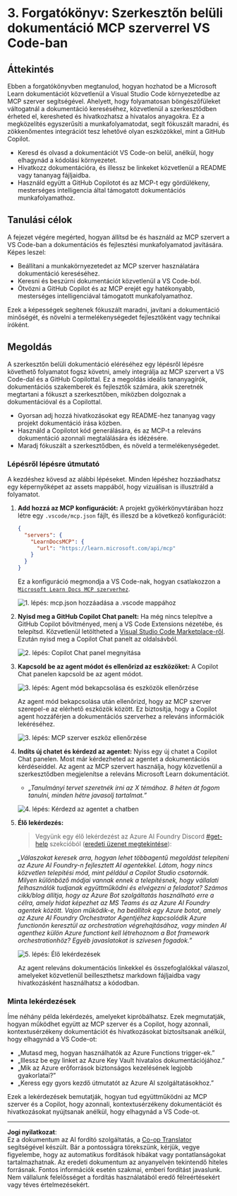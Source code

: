 <!--
CO_OP_TRANSLATOR_METADATA:
{
  "original_hash": "db532b1ec386c9ce38c791653dc3c881",
  "translation_date": "2025-07-14T06:55:02+00:00",
  "source_file": "09-CaseStudy/docs-mcp/solution/scenario3/README.md",
  "language_code": "hu"
}
-->
# 3. Forgatókönyv: Szerkesztőn belüli dokumentáció MCP szerverrel VS Code-ban

## Áttekintés

Ebben a forgatókönyvben megtanulod, hogyan hozhatod be a Microsoft Learn dokumentációt közvetlenül a Visual Studio Code környezetedbe az MCP szerver segítségével. Ahelyett, hogy folyamatosan böngészőfüleket váltogatnál a dokumentáció kereséséhez, közvetlenül a szerkesztődben érheted el, keresheted és hivatkozhatsz a hivatalos anyagokra. Ez a megközelítés egyszerűsíti a munkafolyamatodat, segít fókuszált maradni, és zökkenőmentes integrációt tesz lehetővé olyan eszközökkel, mint a GitHub Copilot.

- Keresd és olvasd a dokumentációt VS Code-on belül, anélkül, hogy elhagynád a kódolási környezetet.
- Hivatkozz dokumentációra, és illessz be linkeket közvetlenül a README vagy tananyag fájljaidba.
- Használd együtt a GitHub Copilotot és az MCP-t egy gördülékeny, mesterséges intelligencia által támogatott dokumentációs munkafolyamathoz.

## Tanulási célok

A fejezet végére megérted, hogyan állítsd be és használd az MCP szervert a VS Code-ban a dokumentációs és fejlesztési munkafolyamatod javítására. Képes leszel:

- Beállítani a munkakörnyezetedet az MCP szerver használatára dokumentáció kereséséhez.
- Keresni és beszúrni dokumentációt közvetlenül a VS Code-ból.
- Ötvözni a GitHub Copilot és az MCP erejét egy hatékonyabb, mesterséges intelligenciával támogatott munkafolyamathoz.

Ezek a képességek segítenek fókuszált maradni, javítani a dokumentáció minőségét, és növelni a termelékenységedet fejlesztőként vagy technikai íróként.

## Megoldás

A szerkesztőn belüli dokumentáció eléréséhez egy lépésről lépésre követhető folyamatot fogsz követni, amely integrálja az MCP szervert a VS Code-dal és a GitHub Copilottal. Ez a megoldás ideális tananyagírók, dokumentációs szakemberek és fejlesztők számára, akik szeretnék megtartani a fókuszt a szerkesztőben, miközben dolgoznak a dokumentációval és a Copilottal.

- Gyorsan adj hozzá hivatkozásokat egy README-hez tananyag vagy projekt dokumentáció írása közben.
- Használd a Copilotot kód generálására, és az MCP-t a releváns dokumentáció azonnali megtalálására és idézésére.
- Maradj fókuszált a szerkesztődben, és növeld a termelékenységedet.

### Lépésről lépésre útmutató

A kezdéshez kövesd az alábbi lépéseket. Minden lépéshez hozzáadhatsz egy képernyőképet az assets mappából, hogy vizuálisan is illusztráld a folyamatot.

1. **Add hozzá az MCP konfigurációt:**
   A projekt gyökérkönyvtárában hozz létre egy `.vscode/mcp.json` fájlt, és illeszd be a következő konfigurációt:
   ```json
   {
     "servers": {
       "LearnDocsMCP": {
         "url": "https://learn.microsoft.com/api/mcp"
       }
     }
   }
   ```
   Ez a konfiguráció megmondja a VS Code-nak, hogyan csatlakozzon a [`Microsoft Learn Docs MCP szerverhez`](https://github.com/MicrosoftDocs/mcp).
   
   ![1. lépés: mcp.json hozzáadása a .vscode mappához](../../../../../../translated_images/step1-mcp-json.c06a007fccc3edfaf0598a31903c9ec71476d9fd3ae6c1b2b4321fd38688ca4b.hu.png)
    
2. **Nyisd meg a GitHub Copilot Chat panelt:**
   Ha még nincs telepítve a GitHub Copilot bővítményed, menj a VS Code Extensions nézetébe, és telepítsd. Közvetlenül letöltheted a [Visual Studio Code Marketplace-ről](https://marketplace.visualstudio.com/items?itemName=GitHub.copilot-chat). Ezután nyisd meg a Copilot Chat panelt az oldalsávból.

   ![2. lépés: Copilot Chat panel megnyitása](../../../../../../translated_images/step2-copilot-panel.f1cc86e9b9b8cd1a85e4df4923de8bafee4830541ab255e3c90c09777fed97db.hu.png)

3. **Kapcsold be az agent módot és ellenőrizd az eszközöket:**
   A Copilot Chat panelen kapcsold be az agent módot.

   ![3. lépés: Agent mód bekapcsolása és eszközök ellenőrzése](../../../../../../translated_images/step3-agent-mode.cdc32520fd7dd1d149c3f5226763c1d85a06d3c041d4cc983447625bdbeff4d4.hu.png)

   Az agent mód bekapcsolása után ellenőrizd, hogy az MCP szerver szerepel-e az elérhető eszközök között. Ez biztosítja, hogy a Copilot agent hozzáférjen a dokumentációs szerverhez a releváns információk lekéréséhez.
   
   ![3. lépés: MCP szerver eszköz ellenőrzése](../../../../../../translated_images/step3-verify-mcp-tool.76096a6329cbfecd42888780f322370a0d8c8fa003ed3eeb7ccd23f0fc50c1ad.hu.png)

4. **Indíts új chatet és kérdezd az agentet:**
   Nyiss egy új chatet a Copilot Chat panelen. Most már kérdezheted az agentet a dokumentációs kérdéseiddel. Az agent az MCP szervert használja, hogy közvetlenül a szerkesztődben megjelenítse a releváns Microsoft Learn dokumentációt.

   - *„Tanulmányi tervet szeretnék írni az X témához. 8 héten át fogom tanulni, minden hétre javasolj tartalmat.”*

   ![4. lépés: Kérdezd az agentet a chatben](../../../../../../translated_images/step4-prompt-chat.12187bb001605efc5077992b621f0fcd1df12023c5dce0464f8eb8f3d595218f.hu.png)

5. **Élő lekérdezés:**

   > Vegyünk egy élő lekérdezést az Azure AI Foundry Discord [#get-help](https://discord.gg/D6cRhjHWSC) szekcióból ([eredeti üzenet megtekintése](https://discord.com/channels/1113626258182504448/1385498306720829572)):
   
   *„Válaszokat keresek arra, hogyan lehet többagentű megoldást telepíteni az Azure AI Foundry-n fejlesztett AI agentekkel. Látom, hogy nincs közvetlen telepítési mód, mint például a Copilot Studio csatornák. Milyen különböző módjai vannak ennek a telepítésnek, hogy vállalati felhasználók tudjanak együttműködni és elvégezni a feladatot?
Számos cikk/blog állítja, hogy az Azure Bot szolgáltatás használható erre a célra, amely hidat képezhet az MS Teams és az Azure AI Foundry agentek között. Vajon működik-e, ha beállítok egy Azure botot, amely az Azure AI Foundry Orchestrator Agentjéhez kapcsolódik Azure functionön keresztül az orchestration végrehajtásához, vagy minden AI agenthez külön Azure functiont kell létrehoznom a Bot framework orchestrationhöz? Egyéb javaslatokat is szívesen fogadok.”*

   ![5. lépés: Élő lekérdezések](../../../../../../translated_images/step5-live-queries.49db3e4a50bea27327e3cb18c24d263b7d134930d78e7392f9515a1c00264a7f.hu.png)

   Az agent releváns dokumentációs linkekkel és összefoglalókkal válaszol, amelyeket közvetlenül beilleszthetsz markdown fájljaidba vagy hivatkozásként használhatsz a kódodban.

### Minta lekérdezések

Íme néhány példa lekérdezés, amelyeket kipróbálhatsz. Ezek megmutatják, hogyan működhet együtt az MCP szerver és a Copilot, hogy azonnali, kontextusérzékeny dokumentációt és hivatkozásokat biztosítsanak anélkül, hogy elhagynád a VS Code-ot:

- „Mutasd meg, hogyan használhatók az Azure Functions trigger-ek.”
- „Illessz be egy linket az Azure Key Vault hivatalos dokumentációjához.”
- „Mik az Azure erőforrások biztonságos kezelésének legjobb gyakorlatai?”
- „Keress egy gyors kezdő útmutatót az Azure AI szolgáltatásokhoz.”

Ezek a lekérdezések bemutatják, hogyan tud együttműködni az MCP szerver és a Copilot, hogy azonnali, kontextusérzékeny dokumentációt és hivatkozásokat nyújtsanak anélkül, hogy elhagynád a VS Code-ot.

---

**Jogi nyilatkozat**:  
Ez a dokumentum az AI fordító szolgáltatás, a [Co-op Translator](https://github.com/Azure/co-op-translator) segítségével készült. Bár a pontosságra törekszünk, kérjük, vegye figyelembe, hogy az automatikus fordítások hibákat vagy pontatlanságokat tartalmazhatnak. Az eredeti dokumentum az anyanyelvén tekintendő hiteles forrásnak. Fontos információk esetén szakmai, emberi fordítást javaslunk. Nem vállalunk felelősséget a fordítás használatából eredő félreértésekért vagy téves értelmezésekért.